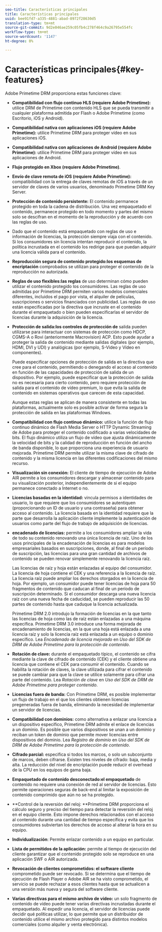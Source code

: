 ```yaml
---
seo-title: Características principales
title: Características principales
uuid: bee91fd7-a335-4881-abad-8972f28630d5
translation-type: tm+mt
source-git-commit: 9d2e046ae259c05fb4c278f464c9a26795e554fc
workflow-type: tm+mt
source-wordcount: '1147'
ht-degree: 0%

---
```



# Características principales{#key-features}

Adobe Primetime DRM proporciona estas funciones clave:

* **Compatibilidad con flujo continuo HLS (requiere Adobe Primetime):** utilice DRM de Primetime con contenido HLS que se pueda transmitir a cualquier plataforma admitida por Flash o Adobe Primetime (como Escritorio, iOS y Android).
* **Compatibilidad nativa con aplicaciones iOS (requiere Adobe Primetime):** utilice Primetime DRM para proteger vídeo en sus aplicaciones iOS.
* **Compatibilidad nativa con aplicaciones de Android (requiere Adobe Primetime):** utilice Primetime DRM para proteger vídeo en sus aplicaciones de Android.
* **Flujo protegido en Xbox (requiere Adobe Primetime)**.
* **Envío de clave remota de iOS (requiere Adobe Primetime):** compatibilidad con la entrega de claves remotas de iOS a través de un servidor de claves de varios usuarios, denominado Primetime DRM Key Server.
* **Protección de contenido persistente:** El contenido permanece protegido en toda la cadena de distribución. Una vez empaquetado el contenido, permanece protegido en todo momento y partes del mismo solo se descifran en el momento de la reproducción y de acuerdo con las reglas de uso.
* Dado que el contenido está empaquetado con reglas de uso e información de licencias, la protección siempre viaja con el contenido. Si los consumidores sin licencia intentan reproducir el contenido, la política incrustada en el contenido los redirige para que puedan adquirir una licencia válida para el contenido.
* **Reproducción segura de contenido protegido:los esquemas de encriptación** comprobados se utilizan para proteger el contenido de la reproducción no autorizada.
* **Reglas de uso flexibles:las reglas** de uso determinan cómo pueden utilizar el contenido protegido los consumidores. Las reglas de uso admitidas por Primetime DRM permiten varios modelos comerciales diferentes, incluidos el pago por vista, el alquiler de películas, suscripciones o servicios financiados con publicidad. Las reglas de uso están especificadas por la directiva que incruste en el contenido durante el empaquetado o bien pueden especificarlas el servidor de licencias durante la adquisición de la licencia.
* **Protección de salida:los controles de protección de** salida pueden utilizarse para interactuar con sistemas de protección como HDCP, CGMS-A o Rovi (anteriormente Macrovision) ACP. Esto puede ayudar a proteger la salida de contenido mediante salidas digitales (por ejemplo, HDMI, DVI y UDI) y analógicas (por ejemplo, S-Video y Vídeo en componentes).

   Puede especificar opciones de protección de salida en la directiva que cree para el contenido, permitiendo o denegando el acceso al contenido en función de las capacidades de protección de salida de un dispositivo. Por ejemplo, puede especificar que la protección de salida no es necesaria para cierto contenido, pero requiere protección de salida para el contenido de vídeo premium, lo que evita la salida de contenido en sistemas operativos que carecen de esta capacidad.

   Aunque estas reglas se aplican de manera consistente en todas las plataformas, actualmente solo es posible activar de forma segura la protección de salida en las plataformas Windows.

* **Compatibilidad con flujo continuo dinámico:** utilice la función de flujo continuo dinámico de Flash Media Server o HTTP Dynamic Streaming de Adobe para proteger el contenido codificado a varias velocidades de bits. El flujo dinámico utiliza un flujo de vídeo que ajusta dinámicamente la velocidad de bits y la calidad de reproducción en función del ancho de banda disponible, lo que proporciona una experiencia de usuario mejorada. Primetime DRM permite utilizar la misma clave de cifrado de contenido y la misma licencia en las diferentes codificaciones del mismo recurso.
* **Visualización sin conexión:** El cliente de tiempo de ejecución de Adobe AIR permite a los consumidores descargar y almacenar contenido para su visualización posterior, independientemente de si el equipo permanece conectado a Internet o no.
* **Licencias basadas en la identidad:** vincula permisos a identidades de usuario, lo que requiere que los consumidores se autentiquen (proporcionando un ID de usuario y una contraseña) para obtener acceso al contenido. La licencia basada en la identidad requiere que la parte que desarrolla la aplicación cliente implemente la autenticación de usuarios como parte del flujo de trabajo de adquisición de licencias.
* **encadenado de licencias:** permite a los consumidores ampliar la vida de todo su contenido renovando una única licencia de raíz. Uno de los usos principales de la encadenación de licencias es para modelos empresariales basados en suscripciones, donde, al final de un período de suscripción, las licencias para una gran cantidad de archivos de contenido se pueden renovar simplemente renovando la licencia raíz.

   Las licencias de raíz y hoja están enlazadas al equipo del consumidor. La licencia de hoja contiene el CEK y una referencia a la licencia de raíz. La licencia raíz puede ampliar los derechos otorgados en la licencia de hoja. Por ejemplo, un consumidor puede tener licencias de hoja para 50 fragmentos de contenido que caducan al final de un período de suscripción determinado. Si el consumidor descarga una nueva licencia raíz con una nueva fecha de caducidad, se pueden reproducir las 50 partes de contenido hasta que caduque la licencia actualizada.

   Primetime DRM 2.0 introdujo la formación de licencias en la que tanto las licencias de hoja como las de raíz están enlazadas a una máquina específica. Primetime DRM 3.0 introduce una forma mejorada de encadenamiento de licencias, en la que una hoja está enlazada a una licencia raíz y solo la licencia raíz está enlazada a un equipo o dominio específico. Lea *Encadenado de licencia mejorado* en *Uso del SDK de DRM de Adobe Primetime para la protección de contenido*.

* **Rotación de clave:** durante el empaquetado típico, el contenido se cifra mediante la clave de cifrado de contenido (CEK) y el cliente obtiene una licencia que contiene el CEK para consumir el contenido. Cuando se habilita la rotación de claves, la clave utilizada para cifrar el contenido se puede cambiar para que la clave se utilice solamente para cifrar una parte del contenido. Lea *Rotación de clave* en *Uso del SDK de DRM de Adobe Primetime para proteger contenido*.

* **Licencias fuera de banda:** Con Primetime DRM, es posible implementar un flujo de trabajo en el que los clientes obtienen licencias pregeneradas fuera de banda, eliminando la necesidad de implementar un servidor de licencias.
* **Compatibilidad con dominios:** como alternativa a enlazar una licencia a un dispositivo específico, Primetime DRM admite el enlace de licencias a un dominio. Es posible que varios dispositivos se unan a un dominio y reciban un token de dominio que permite mover licencias entre dispositivos del dominio. Lea *Registro de dominio* en *Uso del SDK de DRM de Adobe Primetime para la protección de contenido*.

* **Cifrado parcial:** especifica si todos los marcos, o solo un subconjunto de marcos, deben cifrarse. Existen tres niveles de cifrado: baja, media y alta. La reducción del nivel de encriptación puede reducir el overhead de la CPU en los equipos de gama baja.
* **Empaquetado de contenido desconectado:el empaquetado** de contenido no requiere una conexión de red al servidor de licencias. Esto permite operaciones seguras de back-end al limitar la exposición de contenido comprimido que aún no se ha protegido.
* **Control de la reversión del reloj: **Primetime DRM proporciona el cálculo seguro y preciso del tiempo para detectar la reversión del reloj en el equipo cliente. Esto impone derechos relacionados con el acceso al contenido durante una cantidad de tiempo específica y evita que los consumidores subviertan los derechos de acceso al alterar la hora en su equipo.
* **Individualización**: Permite enlazar contenido a un equipo en particular.
* **Lista de permitidos de la aplicación:** permite al tiempo de ejecución del cliente garantizar que el contenido protegido solo se reproduce en una aplicación SWF o AIR autorizada.
* **Revocación de clientes comprometidos: el software cliente** comprometido puede ser revocado. Si se determina que el tiempo de ejecución de Flash Player o Adobe AIR se ha visto comprometido, el servicio se puede rechazar a esos clientes hasta que se actualicen a una versión más nueva y segura del software cliente.
* **Varias directivas para el mismo archivo de vídeo:** un solo fragmento de contenido de vídeo puede tener varias directivas incrustadas durante el empaquetado. Al expedir una licencia, el servidor de licencias puede decidir qué políticas utilizar, lo que permite que un distribuidor de contenido utilice el mismo archivo protegido para distintos modelos comerciales (como alquiler y venta electrónica).